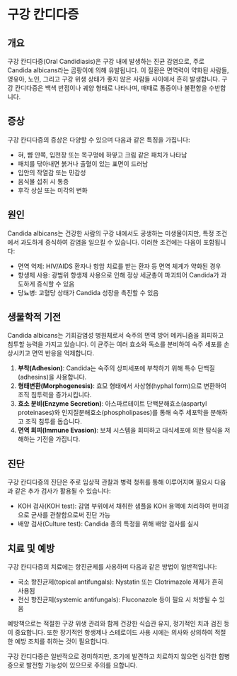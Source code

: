 

# 구강 칸디다증

## 개요
구강 칸디다증(Oral Candidiasis)은 구강 내에 발생하는 진균 감염으로, 주로 Candida albicans라는 곰팡이에 의해 유발됩니다. 이 질환은 면역력이 약화된 사람들, 영유아, 노인, 그리고 구강 위생 상태가 좋지 않은 사람들 사이에서 흔히 발생합니다. 구강 칸디다증은 백색 반점이나 궤양 형태로 나타나며, 때때로 통증이나 불편함을 수반합니다.

## 증상
구강 칸디다증의 증상은 다양할 수 있으며 다음과 같은 특징을 가집니다:
- 혀, 뺨 안쪽, 입천장 또는 목구멍에 하얗고 크림 같은 패치가 나타남
- 패치를 닦아내면 붉거나 출혈이 있는 표면이 드러남
- 입안의 작열감 또는 민감성
- 음식물 섭취 시 통증
- 후각 상실 또는 미각의 변화

## 원인
Candida albicans는 건강한 사람의 구강 내에서도 공생하는 미생물이지만, 특정 조건에서 과도하게 증식하여 감염을 일으킬 수 있습니다. 이러한 조건에는 다음이 포함됩니다:
- 면역 억제: HIV/AIDS 환자나 항암 치료를 받는 환자 등 면역 체계가 약화된 경우
- 항생제 사용: 광범위 항생제 사용으로 인해 정상 세균총이 파괴되어 Candida가 과도하게 증식할 수 있음
- 당뇨병: 고혈당 상태가 Candida 성장을 촉진할 수 있음

## 생물학적 기전
Candida albicans는 기회감염성 병원체로서 숙주의 면역 방어 메커니즘을 회피하고 침투할 능력을 가지고 있습니다. 이 균주는 여러 효소와 독소를 분비하여 숙주 세포를 손상시키고 면역 반응을 억제합니다.

1. **부착(Adhesion)**: Candida는 숙주의 상피세포에 부착하기 위해 특수 단백질(adhesins)을 사용합니다.
2. **형태변환(Morphogenesis)**: 효모 형태에서 사상형(hyphal form)으로 변환하여 조직 침투력을 증가시킵니다.
3. **효소 분비(Enzyme Secretion)**: 아스파르테이트 단백분해효소(aspartyl proteinases)와 인지질분해효소(phospholipases)를 통해 숙주 세포막을 분해하고 조직 침투를 돕습니다.
4. **면역 회피(Immune Evasion)**: 보체 시스템을 회피하고 대식세포에 의한 탐식을 저해하는 기전을 가집니다.

## 진단
구강 칸디다증의 진단은 주로 임상적 관찰과 병력 청취를 통해 이루어지며 필요시 다음과 같은 추가 검사가 활용될 수 있습니다:
- KOH 검사(KOH test): 감염 부위에서 채취한 샘플을 KOH 용액에 처리하여 현미경으로 균사를 관찰함으로써 진단 가능
- 배양 검사(Culture test): Candida 종의 특정을 위해 배양 검사를 실시

## 치료 및 예방
구강 칸디다증의 치료에는 항진균제를 사용하며 다음과 같은 방법이 일반적입니다:
- 국소 항진균제(topical antifungals): Nystatin 또는 Clotrimazole 제제가 흔히 사용됨
- 전신 항진균제(systemic antifungals): Fluconazole 등이 필요 시 처방될 수 있음

예방책으로는 적절한 구강 위생 관리와 함께 건강한 식습관 유지, 정기적인 치과 검진 등이 중요합니다. 또한 장기적인 항생제나 스테로이드 사용 시에는 의사와 상의하여 적절한 예방 조치를 취하는 것이 필요합니다.

구강 칸디다증은 일반적으로 경미하지만, 조기에 발견하고 치료하지 않으면 심각한 합병증으로 발전할 가능성이 있으므로 주의를 요합니다.